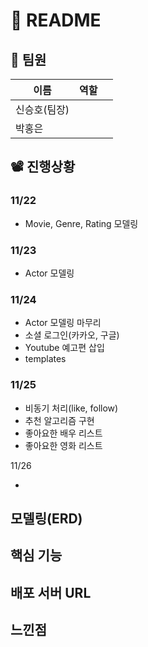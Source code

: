 # :notebook_with_decorative_cover: README

## :busts_in_silhouette: 팀원

| 이름         | 역할 |      |
| ------------ | ---- | ---- |
| 신승호(팀장) |      |      |
| 박홍은       |      |      |



## :film_projector: 진행상황

### 11/22

- Movie, Genre, Rating 모델링

### 11/23

- Actor 모델링

### 11/24

- Actor 모델링 마무리
- 소셜 로그인(카카오, 구글)
- Youtube 예고편 삽입
- templates

### 11/25

- 비동기 처리(like, follow)
- 추천 알고리즘 구현
- 좋아요한 배우 리스트
- 좋아요한 영화 리스트

11/26

- 

## 모델링(ERD)

## 핵심 기능

## 배포 서버 URL

## 느낀점